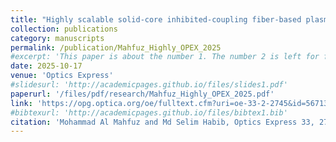 ```yaml
---
title: "Highly scalable solid-core inhibited-coupling fiber-based plasmonic refractive index sensor"
collection: publications
category: manuscripts
permalink: /publication/Mahfuz_Highly_OPEX_2025
#excerpt: 'This paper is about the number 1. The number 2 is left for future work.'
date: 2025-10-17
venue: 'Optics Express'
#slidesurl: 'http://academicpages.github.io/files/slides1.pdf'
paperurl: '/files/pdf/research/Mahfuz_Highly_OPEX_2025.pdf'
link: 'https://opg.optica.org/oe/fulltext.cfm?uri=oe-33-2-2745&id=567136'
#bibtexurl: 'http://academicpages.github.io/files/bibtex1.bib'
citation: 'Mohammad Al Mahfuz and Md Selim Habib, Optics Express 33, 2745 (2025)'
---
```

